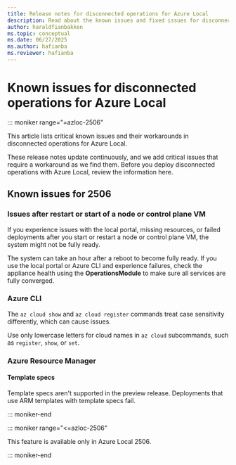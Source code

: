```yaml
---
title: Release notes for disconnected operations for Azure Local
description: Read about the known issues and fixed issues for disconnected operations for Azure Local.
author: haraldfianbakken
ms.topic: conceptual
ms.date: 06/27/2025
ms.author: hafianba
ms.reviewer: hafianba
---
```


# Known issues for disconnected operations for Azure Local

::: moniker range="=azloc-2506"

<!--[!INCLUDE [IMPORTANT](../includes/disconnected-operations-preview.md)]-->

This article lists critical known issues and their workarounds in disconnected operations for Azure Local.

These release notes update continuously, and we add critical issues that require a workaround as we find them. Before you deploy disconnected operations with Azure Local, review the information here.

## Known issues for 2506

### Issues after restart or start of a node or control plane VM

If you experience issues with the local portal, missing resources, or failed deployments after you start or restart a node or control plane VM, the system might not be fully ready.

The system can take an hour after a reboot to become fully ready. If you use the local portal or Azure CLI and experience failures, check the appliance health using the **OperationsModule** to make sure all services are fully converged.

### Azure CLI

The `az cloud show` and `az cloud register` commands treat case sensitivity differently, which can cause issues.

Use only lowercase letters for cloud names in `az cloud` subcommands, such as `register`, `show`, or `set`.

<!--### Deployment

### Azure Local VMs

### AKS on Azure Local-->

### Azure Resource Manager

#### Template specs

Template specs aren't supported in the preview release. Deployments that use ARM templates with template specs fail.

::: moniker-end

::: moniker range="<=azloc-2506"

This feature is available only in Azure Local 2506.

::: moniker-end
